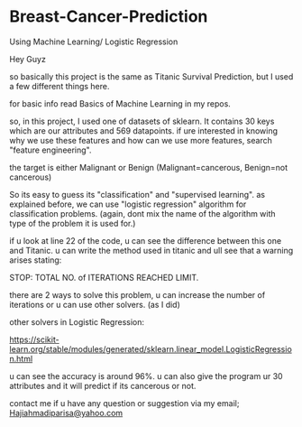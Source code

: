 # Breast-Cancer-Prediction
Using Machine Learning/ Logistic Regression

Hey Guyz

so basically this project is the same as Titanic Survival Prediction, but I used a few different things here.

for basic info read Basics of Machine Learning in my repos.

so, in this project, I used one of datasets of sklearn. It contains 30 keys which are our attributes and 569 datapoints.
if ure interested in knowing why we use these features and how can we use more features, search "feature engineering".

the target is either Malignant or Benign (Malignant=cancerous, Benign=not cancerous)

So its easy to guess its "classification" and "supervised learning".
as explained before, we can use "logistic regression" algorithm for classification problems.
(again, dont mix the name of the algorithm with type of the problem it is used for.)

if u look at line 22 of the code, u can see the difference between this one and Titanic. u can write the method used in titanic and ull see that a warning arises stating:

STOP: TOTAL NO. of ITERATIONS REACHED LIMIT.

there are 2 ways to solve this problem, u can increase the number of iterations or u can use other solvers. (as I did)

other solvers in Logistic Regression:

https://scikit-learn.org/stable/modules/generated/sklearn.linear_model.LogisticRegression.html

u can see the accuracy is around 96%. u can also give the program ur 30 attributes and it will predict if its cancerous or not.

contact me if u have any question or suggestion via my email; Hajiahmadiparisa@yahoo.com
